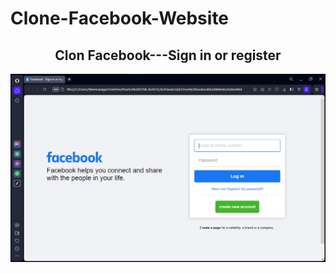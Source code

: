 # Clone-Facebook-Website

<h2 align="center">Clon Facebook---Sign in or register</h2>

<img src="./img/clone-facebook-website.jpg">
